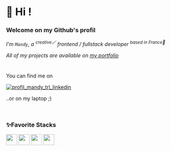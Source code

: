 <h1>👋 Hi !</h1>

<div>
  <h3>Welcome on my Github's profil</h3>

*I'm `Mandy`, a <sup>creative🪄</sup> frontend / fullstack developer <sup>based in France🥖</sup>*
  
*All of my projects are available on <a href="https://mdytrl.com/" target="_blank">my portfolio</a>*
  
#
<p>You can find me on </p>

[<img src="https://skillicons.dev/icons?i=linkedin" alt="profil_mandy_trl_linkedin" />](https://www.linkedin.com/in/mandy-thorel)

<p>..or on my laptop ;)</p>

</div>

<img  align="center" src="https://gifsec.com/wp-content/uploads/2022/11/retro-anime-gif-3.gif" alt="" /> 

  
#

<div>
  
 <h3>✨Favorite Stacks</h3>

<img src="https://ziadoua.github.io/m3-Markdown-Badges/badges/React/react3.svg" height="30" /> <img src="https://ziadoua.github.io/m3-Markdown-Badges/badges/TypeScript/typescript2.svg"  height="30"/> <img src="https://ziadoua.github.io/m3-Markdown-Badges/badges/NextJS/nextjs1.svg" height="30"/> <img src="https://ziadoua.github.io/m3-Markdown-Badges/badges/TailwindCSS/tailwindcss3.svg"  height="30"/>



<img src="https://github-readme-streak-stats.herokuapp.com/?user=mandytrl&" alt="" /> 


<!--- comments plugins
[![SVG Banners](https://svg-banners.vercel.app/api?type=typeWriter&text1=👋%20Hi%20!%20Welcome%20on%20my%20Github%20profil&height=200)](https://github.com/Akshay090/svg-banners) banner typing
[![fav-stacks](https://skillicons.dev/icons?i=react,next,typescript,tailwind)](https://skillicons.dev) list of icons
<img src="https://github-profile-trophy.vercel.app/?username=mandytrl&title=Commits,Repositories,Followers&theme=oldie&margin-w=5&no-frame=true"  alt="" /> cool trophys on github
<img align="center" src="https://github-readme-stats.vercel.app/api?username=mandytrl&show_icons=true&locale=en" alt="mandytrl" /> github metrics
<img src="https://github-readme-streak-stats.herokuapp.com/?user=mandytrl&" alt="mandytrl" /> github metrics streaks
<img src="https://github-readme-stats.vercel.app/api/top-langs?username=mandytrl&show_icons=true&locale=en&layout=compact" alt="mandytrl" /> most languages use


